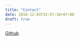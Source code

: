 ```yaml
---
title: "Contact"
date: 2018-12-03T15:57:10+07:00
draft: true
---
```

[Github](github.com/devcomhimatif)
